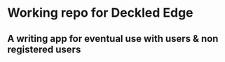 # Working repo for Deckled Edge

## A writing app for eventual use with users & non registered users

